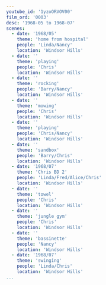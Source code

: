 ```yaml
---
youtube_id: '1yzoORVOV00'
film_ord: '0003'
desc: '1968-05 to 1968-07'
scenes:
  - date: '1968/05'
    theme: 'home from hospital'
    people: 'Linda/Nancy'
    location: 'Windsor Hills'
  - date: ''
    theme: 'playing'
    people: 'Chris'
    location: 'Windsor Hills'
  - date: ''
    theme: 'rocking'
    people: 'Barry/Nancy'
    location: 'Windsor Hills'
  - date: ''
    theme: 'mowing'
    people: 'Chris'
    location: 'Windsor Hills'
  - date: ''
    theme: 'playing'
    people: 'Chris/Nancy'
    location: 'Windsor Hills'
  - date: ''
    theme: 'sandbox'
    people: 'Barry/Chris'
    location: 'Windsor Hills'
  - date: '1968/07'
    theme: 'Chris BD 2'
    people: 'Linda/Fred/Alice/Chris'
    location: 'Windsor Hills'
  - date: ''
    theme: 'towel'
    people: 'Chris'
    location: 'Windsor Hills'
  - date: ''
    theme: 'jungle gym'
    people: 'Chris'
    location: 'Windsor Hills'
  - date: ''
    theme: 'bassinette'
    people: 'Nancy'
    location: 'Windsor Hills'
  - date: '1968/07'
    theme: 'swinging'
    people: 'Linda/Chris'
    location: 'Windsor Hills'
...
```

